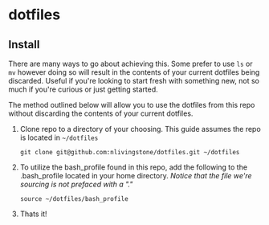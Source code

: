 
# dotfiles

## Install

There are many ways to go about achieving this. Some prefer to use `ls` or `mv` however doing so will result in the contents of your current dotfiles being discarded. Useful if you're looking to start fresh with something new, not so much if you're curious or just getting started. 

The method outlined below will allow you to use the dotfiles from this repo without discarding the contents of your current dotfiles.

1. Clone repo to a directory of your choosing. This guide assumes the repo is located in `~/dotfiles`
    ```
    git clone git@github.com:nlivingstone/dotfiles.git ~/dotfiles
    ```

2. To utilize the bash_profile found in this repo, add the following to the .bash_profile located in your home directory. _Notice that the file we're sourcing is not prefaced with a "."_
    ```
    source ~/dotfiles/bash_profile
    ```
3. Thats it! 